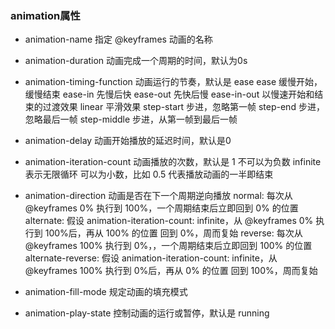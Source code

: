 ### animation属性
- animation-name 
指定 @keyframes 动画的名称

- animation-duration
动画完成一个周期的时间，默认为0s

- animation-timing-function
动画运行的节奏，默认是 ease
ease         缓慢开始，缓慢结束
ease-in      先慢后快
ease-out     先快后慢
ease-in-out  以慢速开始和结束的过渡效果
linear       平滑效果
step-start	 步进，忽略第一帧
step-end	 步进，忽略最后一帧
step-middle	 步进，从第一帧到最后一帧

- animation-delay 
动画开始播放的延迟时间，默认是0


- animation-iteration-count
动画播放的次数，默认是 1
    不可以为负数
    infinite 表示无限循环
    可以为小数，比如 0.5 代表播放动画的一半即结束

- animation-direction
动画是否在下一个周期逆向播放
    normal: 每次从 @keyframes 0% 执行到 100%，一个周期结束后立即回到 0% 的位置
    alternate: 假设 animation-iteration-count: infinite，从 @keyframes 0% 执行到 100%后，再从 100% 的位置 回到 0%，周而复始
    reverse: 每次从 @keyframes 100% 执行到 0%，，一个周期结束后立即回到 100% 的位置
    alternate-reverse: 假设 animation-iteration-count: infinite，从 @keyframes 100% 执行到 0%后，再从 0% 的位置 回到 100%，周而复始

- animation-fill-mode
规定动画的填充模式


- animation-play-state
控制动画的运行或暂停，默认是 running